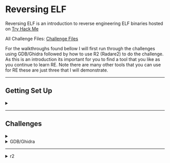 <H1>Reversing ELF</H1>
<p></p>
Reversing ELF is an introduction to reverse engineering ELF binaries hosted on <a href="https://tryhackme.com/room/reverselfiles" rel="nofollow">Try Hack Me</a>
<p></p>
All Challenge Files: <a href="https://drive.google.com/file/d/1Ia8cUnWHgCGtAKBznp-Q6xTKOCmxB5t8/view?usp=sharing" rel="nofollow">Challenge Files</a>
<p></p>
For the walkthroughs found bellow I will first run through the challenges using GDB/Ghidra followed by how to use R2 (Radare2) to do the challenge. As this is an introduction its important for you to find a tool that you like as you continue to learn RE. Note there are many other tools that you can use for RE these are just three that I will demonstrate.
<p></p>
<hr>
<p></p>
<H2>Getting Set Up</H2>
<details>
    <summary></summary>
<p></p>
The first thing we will go through is ensuring we have the tools we need to carry out the challenges.
<p></p>
To start with we will install Ghidra (new releases of Kali linux come with Ghidra pre installed)
<p></p>
<H3>Ghidra</H3> 
<p></p>
<a href="https://ghidra-sre.org/" rel="nofollow">https://ghidra-sre.org/</a>
<p></p>
Ghidra is a software reverse engineering (SRE) framework created and maintained by the National Security Agency Research Directorate. This framework includes a suite of full-featured, high-end software analysis tools that enable users to analyze compiled code on a variety of platforms including Windows, macOS, and Linux. Capabilities include disassembly, assembly, decompilation, graphing, and scripting, along with hundreds of other features. Ghidra supports a wide variety of processor instruction sets and executable formats and can be run in both user-interactive and automated modes. Users may also develop their own Ghidra extension components and/or scripts using Java or Python.
<p></p>
Navigating to the above site takes us to Ghidra's home page, from here we need to click on the "Download from GitHub" link.
<p></p>
<div align="center">
<img src="https://github.com/Shadow-Admins/Cyber_Club/blob/main/Starting_Point/Reversing/Challenges/Try_Hack_Me/Reversing_ELF/images/ghidra_webpage.png"><br>
</div>
<p></p>
Clicking on this link takes us to the Ghidra GitHub "Releases" page, at the time of this write up you can see that the latest Ghidra version is '10.0.2'. From here you want to download the .zip file in my case 'ghidra_10.0.2_PUBLIC_20210804.zip'. (Whenever I install or download new tools I always use the '/opt' directory, this is actually what this directory is for.)
<p></p>
<div align="center">
<img src="https://github.com/Shadow-Admins/Cyber_Club/blob/main/Starting_Point/Reversing/Challenges/Try_Hack_Me/Reversing_ELF/images/ghidra_releases.png"><br>
</div>
<p></p>
Now that you have downloaded the zip folder you can either use the GUI to unzip and extract the contents or use the command line:
<p></p>

```
unzip -d ghidra_10.0.2_PUBLIC_20210804.zip
```

<p></p>
Once you have extracted the folder you can 'cd' into the directory and you can see that there is a shell script called 'ghidraRun'. using the following command you can run Ghidra.
<p></p>

```
./ghidraRun
```

<p></p>
<H3>OPTIONAL: adding an alias so you can run Ghidra anywhere</H3>
<details>
    <summary></summary>
<p></p>
To add an alias so you can run ghidra from anywhere you will do the following.
<p></p>
Navigate to your home directory indicated by the <kbd>~</kbd> symbol (this can be easy done simply by entering <kbd>cd</kbd> with no directory listed).
Once you are in your home directory you need to list all files which can be done by entering <kbd>ls -a</kbd>. Depending on your flavour of linux you will see a fair few files (you can see my directory listing below).
<p></p>
<div align="center">
<img src="https://github.com/Shadow-Admins/Cyber_Club/blob/main/Starting_Point/Reversing/Challenges/Try_Hack_Me/Reversing_ELF/images/home_directory.png"><br>
</div>
<p></p>
The file you are looking for is either '.zshrc' or '.bashrc' (your shell configuration files) depending on what you are currently using (hopefully you are using .zsh by now, if you would like to know the differences between the two shells check out this <a href="https://linuxhint.com/differences_between_bash_zsh/" rel="nofollow">site</a>. You can tell that my terminal probably looks significantly different to yours, thats because I am using Z shell with oh-my-zsh, p10k and colourls).
<p></p>
Once you have found the 'rc' file you need use a terminal editor (nano, vim) to edit it. I will use <kbd>nano</kbd> using the following command:
<p></p>

```
nano .zshrc
```

<p></p>
Now that we are editing the file we need to scroll until we find the 'alias' section. You can see mine bellow.
<p></p>
<div align="center">
<img src="https://github.com/Shadow-Admins/Cyber_Club/blob/main/Starting_Point/Reversing/Challenges/Try_Hack_Me/Reversing_ELF/images/zshrc_alias.png"><br>
</div>
<p></p>
Now that you have found where your aliases are stored you need to add a line at the bottom, you can see my alias I have created but will be dependant on the version of ghidra you have.
<p></p>

```
alias ghidra='sudo /opt/<YOUR_GHIDRA_FOLDER>/ghidraRun'
```

<p></p>
Once you have entered this line you can exit and save .zshrc (if youre using nano the command is: <kbd>Ctrl+x</kbd> then <kbd>y</kbd> to save finally <kbd>Enter</kbd> to save as the current name '.zshrc')
<p></p>
Now that you have updated your '.zshrc' or '.bashrc' file you now need to tell your terminal to use this updated file as the 'source' we do this through the following command or by exiting your terminal and starting a new terminal.       ghidraRun 
<p></p>

```
source .zshrc
```

<p></p>
You have now sucessfully added a persistant alias to your shell config file. This alias will stay regardless of shutdown/restart unlike using command line to set a temporary alias.
<p></p>
Regardless of where you are located in your system now you can enter <kbd>ghidra</kbd> and it will run!
</details>
<p></p>
<hr>
<p></p>
<H3>Radare2 (r2)</H3>
<p></p>
The next program we will install is Radare2 commonly known as 'r2'.
<p></p>
<a href="https://github.com/radareorg/radare2" rel="nofollow">https://github.com/radareorg/radare2</a>
<p></p>
r2 is a rewrite from scratch of radare. It provies a set of libraries, tools and plugins to ease reverse engineering tasks.
<p></p>
The radare project started as a simple command-line hexadecimal editor focused on forensics, over time more features were added to support a scriptable command-line low level tool to edit from local hard drives, kernel memory, programs, remote gdb servers and be able to analyze, emulate, debug, modify and disassemble any binary.
<p></p>
Navigating to the above link will take you to the r2 GitHub page. Scrolling down you can see the install instructions.
<p></p>
<div align="center">
<img src="https://github.com/Shadow-Admins/Cyber_Club/blob/main/Starting_Point/Reversing/Challenges/Try_Hack_Me/Reversing_ELF/images/radre2_github.png"><br>
</div>
<p></p>
This is an easy program to install. First we <kbd>cd /opt</kbd>, then we enter the listed commands:
<p></p>

```
git clone https://github.com/radareorg/radare2
radare2/sys/install.sh
```

<p></p>
This will clone the git repository of r2 into your '/opt' directory then run the install script.
<p></p>
You have now installed r2, you can run it from anywhere by entering 'r2' into your command line.
<p></p>
<hr>
<p></p>
<H3>GDB</H3>
<p></p>
<a href="https://www.gnu.org/software/gdb/" rel="nofollow">https://www.gnu.org/software/gdb/</a>
<p></p>
The final program we will check to see if its intalled (if you're using linux it is likely already installed) and if it isnt we will go through the process of installing it.
<p></p>
To check if GDB is installed enter the following command:
<p></p>

```
# gdb
```

<p></p>
Which should output:
<p></p>

```
# gdb                                                                                                                                         ⇣5.97 KiB/s ⇡0.61 KiB/s 192.168.191.128   ─╯
GNU gdb (Debian 10.1-1.7) 10.1.90.20210103-git
Copyright (C) 2021 Free Software Foundation, Inc.
License GPLv3+: GNU GPL version 3 or later <http://gnu.org/licenses/gpl.html>
This is free software: you are free to change and redistribute it.
There is NO WARRANTY, to the extent permitted by law.
Type "show copying" and "show warranty" for details.
This GDB was configured as "x86_64-linux-gnu".
Type "show configuration" for configuration details.
For bug reporting instructions, please see:
<https://www.gnu.org/software/gdb/bugs/>.
Find the GDB manual and other documentation resources online at:
    <http://www.gnu.org/software/gdb/documentation/>.

For help, type "help".
Type "apropos word" to search for commands related to "word".
GEF for linux ready, type `gef' to start, `gef config' to configure
96 commands loaded for GDB 10.1.90.20210103-git using Python engine 3.9
[+] Configuration from '/home/parrot/.gef.rc' restored
gef➤  
```

<p></p>
Use <kbd>q</kbd> to exit GDB if it runs.
(note: you can see that my gdb command input says 'gef' thats because I have the 'gef' plugin installed) If you see an output like the one above, GDB is already installed and you dont need to do anything. If you get a return such as:
<p></p>

```
# gdb
zsh: command not found: gdb
```

<p></p>
You will need to install gdb, luckily this is very easy to do and can be done through the command line using the following commands:
<p></p>

```
$ sudo apt-get install libc6-dbg gdb valgrind 
```

<p></p>
Once that completes attempt to run GDB again and you should be ready to go!
</details>
<p></p>
<hr>
<p></p>
<H2>Challenges</H2>
<details>
    <summary></summary>
<p></p>
<details>
    <summary>Crackme1</summary>
<p></p>
The first challenge we are given is:
<p></p>
Let's start with a basic warmup, can you run the binary?
<p></p>
What is the flag?
<p></p>
<details>
    <summary>Walkthrough</summary>
<p></p>
This challenge is simple, and is an introduction to 'file permissions' to start with if you are using the zip file I provided you need to unzip it, we do this in the command line using the following command:
<p></p>

```
unzip Reverse_ELF.zip
```

<p></p>
Once you have done this we use 'long list' to view the file permissions.
<p></p>

```
ls -l
  rw-r--r--   1   parrot   parrot      7 KiB   Thu Sep  2 09:29:02 2021    crackme1 
  rw-r--r--   1   parrot   parrot      5 KiB   Thu Sep  2 09:29:12 2021    crackme2 
  rw-r--r--   1   parrot   parrot      9 KiB   Thu Sep  2 09:29:18 2021    crackme3 
  rw-r--r--   1   parrot   parrot      8 KiB   Wed Aug 25 13:53:44 2021    crackme4 
  rw-r--r--   1   parrot   parrot      8 KiB   Thu Sep  2 09:29:26 2021    crackme5 
  rw-r--r--   1   parrot   parrot      8 KiB   Thu Sep  2 09:29:34 2021    crackme6 
  rw-r--r--   1   parrot   parrot      6 KiB   Thu Sep  2 09:29:40 2021    crackme7 
  rw-r--r--   1   parrot   parrot      5 KiB   Thu Sep  2 09:11:54 2021    crackme8 
  rw-r--r--   1   parrot   parrot     24 KiB   Thu Sep  2 09:53:41 2021    Reverse_Elf.zip 
  rwxrwxrwx   1   parrot   parrot      4 KiB   Sat Sep  4 13:14:45 2021    tasks.txt 
```

<p></p>
The important thing to note is the first column which exaplins the file permissions of each file.
<p></p>
<div align="center">
<img src="https://github.com/Shadow-Admins/Cyber_Club/blob/main/Starting_Point/Reversing/Challenges/Try_Hack_Me/Reversing_ELF/images/file-permission-syntax-explained.jpg"><br>
</div>
<p></p>
Here we can see that the files have read & write for the 'user' then read for 'group' and 'others. What we need to do is give execute permissions to to the crackme1 binary (we can go a step further and give execute permissions to all files at once) To do this we need to use the following command:
<p></p>

```
chmod +x crackme*
```

<p></p>
What this command is doing is adding the <kbd>x</kbd> flag, the <kbd>crackme*</kbd> is using the <kbd>*</kbd> wildcard to say apply this to everyfile starting with 'crackme' regardless of what comes after that ie. 1,2,3 etc. if you dont do it this way you can allow each binary to execute as you get to it ie <kbd>chmod +x crackme3</kbd>.
<p></p>
If we 'long list' again we can see the changes have occured.
<p></p>

```
ls -l
  rwxr-xr-x   1   parrot   parrot      7 KiB   Thu Sep  2 09:29:02 2021    crackme1 
  rwxr-xr-x   1   parrot   parrot      5 KiB   Thu Sep  2 09:29:12 2021    crackme2 
  rwxr-xr-x   1   parrot   parrot      9 KiB   Thu Sep  2 09:29:18 2021    crackme3 
  rwxr-xr-x   1   parrot   parrot      8 KiB   Wed Aug 25 13:53:44 2021    crackme4 
  rwxr-xr-x   1   parrot   parrot      8 KiB   Thu Sep  2 09:29:26 2021    crackme5 
  rwxr-xr-x   1   parrot   parrot      8 KiB   Thu Sep  2 09:29:34 2021    crackme6 
  rwxr-xr-x   1   parrot   parrot      6 KiB   Thu Sep  2 09:29:40 2021    crackme7 
  rwxr-xr-x   1   parrot   parrot      5 KiB   Thu Sep  2 09:11:54 2021    crackme8 
  rw-r--r--   1   parrot   parrot     24 KiB   Thu Sep  2 09:53:41 2021    Reverse_Elf.zip 
  rwxrwxrwx   1   parrot   parrot      4 KiB   Sat Sep  4 13:14:45 2021    tasks.txt 
```

<p></p>
Now that we have made the binary executable we can run it using the following command.
<p></p>

```
./crackme1
flag{not_that_kind_of_elf}
```

<p></p>
Which prints the flag for us, giving us the answer.
<p></p>
<details>
    <summary>Answer</summary>
<p></p>
flag{not_that_kind_of_elf}
</details>
</details>
</details>
<p></p>
<hr>
<p></p>
<details>
    <summary>Crackme2</summary>
<p></p>
The second challenge we are given is:
<p></p>
Find the super-secret password! and use it to obtain the flag
<p></p>
What is the super secret password?
<p></p>
What is the flag?
<p></p>
<details>
    <summary>Walkthrough</summary>
<p></p>
For this challenge we need to obtain 2 peices of information. This is still very early in the series and focuses on very basic things, to do this challenge we need to run strings on the program to see what strings of text are visable. But to start we will attempt to run the binary.
<p></p>

```
./crackme2
Usage: ./crackme2 password
```

<p></p>
We can see that the binary needs a password argument passed to it when its run, we can try this by passing 'test' to the binary.
<p></p>

```
./crackme2 test
Access denied.
```

<p></p>
Now we know how the binary functions we can start interogating it. To start we will run <kbd>strings</kbd> on the binary. You can see the output below.
<p></p>

```
strings crackme2

/lib/ld-linux.so.2
libc.so.6
_IO_stdin_used
puts
printf
memset
strcmp
__libc_start_main
/usr/local/lib:$ORIGIN
__gmon_start__
GLIBC_2.0
PTRh 
j3jA
[^_]
UWVS
t$,U
[^_]
Usage: %s password
super_secret_password
Access denied.
Access granted.
;*2$"(
GCC: (Ubuntu 5.4.0-6ubuntu1~16.04.9) 5.4.0 20160609
crtstuff.c
__JCR_LIST__
deregister_tm_clones
__do_global_dtors_aux
completed.7209
__do_global_dtors_aux_fini_array_entry
frame_dummy
__frame_dummy_init_array_entry
conditional1.c
giveFlag
__FRAME_END__
__JCR_END__
__init_array_end
_DYNAMIC
__init_array_start
__GNU_EH_FRAME_HDR
_GLOBAL_OFFSET_TABLE_
__libc_csu_fini
strcmp@@GLIBC_2.0
_ITM_deregisterTMCloneTable
__x86.get_pc_thunk.bx
printf@@GLIBC_2.0
_edata
__data_start
puts@@GLIBC_2.0
__gmon_start__
__dso_handle
_IO_stdin_used
__libc_start_main@@GLIBC_2.0
__libc_csu_init
memset@@GLIBC_2.0
_fp_hw
__bss_start
main
_Jv_RegisterClasses
__TMC_END__
_ITM_registerTMCloneTable
.symtab
.strtab
.shstrtab
.interp
.note.ABI-tag
.note.gnu.build-id
.gnu.hash
.dynsym
.dynstr
.gnu.version
.gnu.version_r
.rel.dyn
.rel.plt
.init
.plt.got
.text
.fini
.rodata
.eh_frame_hdr
.eh_frame
.init_array
.fini_array
.jcr
.dynamic
.got.plt
.data
.bss
.comment
```

<p></p>
Looking through the output you should note these lines:
<p></p>

```
UWVS
t$,U
[^_]
Usage: %s password
super_secret_password
Access denied.
Access granted.
```

<p></p>
Here we can see what looks like a password and we can now pass that to the binary in the command line.
<p></p>

```
./crackme2 super_secret_password
Access granted.
flag{if_i_submit_this_flag_then_i_will_get_points}
```

<p></p>
We can see that the password was accepted and that the flag was returned.
<p></p>
<details>
    <summary>Answer</summary>
<p></p>
What is the password?
super_secret_password

What is the flag?
flag{if_i_submit_this_flag_then_i_will_get_points}
</details>
</details>
</details>
<p></p>
<hr>
<p></p>
<details>
    <summary>Crackme3</summary>
<p></p>





</details>


















</details>

























<details>
    <summary>GDB/Ghidra</summary>
<p></p>


</details>
<p></p>
<hr>
<p></p>
<details>
    <summary>r2</summary>
<p></p>


</details>




</details>





</details>